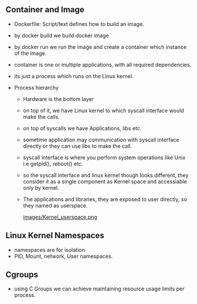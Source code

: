 ## Container and Image
- Dockerfile: Script/text defines how to build an image.
- by docker build we build docker image
- by docker run we run the image and create a container which instance of the image. 

- container is one or multiple applications, with all required dependencies.
- its just a process which runs on the Linux kernel.

- Process hierarchy 
  - Hardware is the bottom layer
  - on top of it, we have Linux kernel to which syscall interface would make the calls.
  - on top of syscalls we have Applications, libs etc.
  - sometime application may communication with syscall interface directly or they can use libs to make the call.
  - syscall interface is where you perform system operations like Unix i.e getpid(), reboot() etc.
  - so the syscall interface and linux kernel though looks different, they consider it as a single component as Kernel space and accessiable only by kernel.
  - The applications and libraries, they are exposed to user directly, so they named as userspace.

    [images/Kernel_userspace.png](images/Kernel_userspace.png)

## Linux Kernel Namespaces
- namespaces are for isolation
- PID, Mount, network, User namespaces.

## Cgroups
- using C Groups we can achieve maintaining resource usage limits per process.

